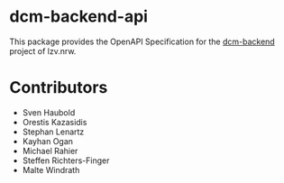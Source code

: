 # dcm-backend-api

This package provides the OpenAPI Specification for the [dcm-backend](https://github.com/lzv-nrw/dcm-backend) project of lzv.nrw.

# Contributors
* Sven Haubold
* Orestis Kazasidis
* Stephan Lenartz
* Kayhan Ogan
* Michael Rahier
* Steffen Richters-Finger
* Malte Windrath
